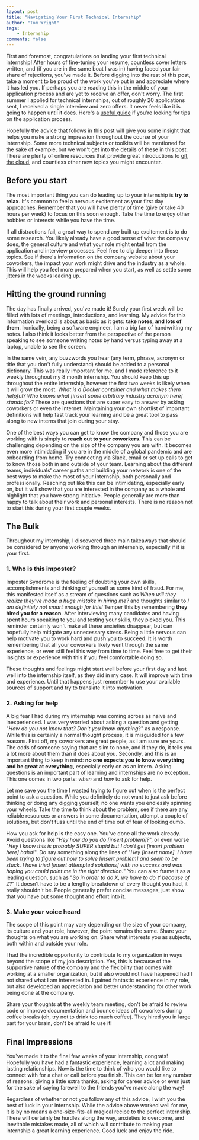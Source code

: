 ```yaml
---
layout: post
title: "Navigating Your First Technical Internship"
author: "Tom Wright"
tags:
    - Internship
comments: false
---
```



First and foremost, congratulations on landing your first technical
internship! After hours of fine-tuning your resume, countless cover
letters written, and (if you are in the same boat I was in) having faced
your fair share of rejections, you've made it. Before digging into the
rest of this post, take a moment to be proud of the work you've put in
and appreciate where it has led you. If perhaps you are reading this in
the middle of your application process and are yet to receive an offer,
don't worry. The first summer I applied for technical internships, out
of roughly 20 applications sent, I received a single interview and zero
offers. It never feels like it is going to happen until it does. Here's
a [useful
guide](https://www.freecodecamp.org/news/how-to-land-a-top-notch-tech-job-as-a-student-5c97fec82f3d/)
if you're looking for tips on the application process.

Hopefully the advice that follows in this post will give you some
insight that helps you make a strong impression throughout the course
of your internship. Some more technical subjects or toolkits will be
mentioned for the sake of example, but we won't get into the details of
these in this post. There are plenty of online resources that provide
great introductions to
[git](https://guides.github.com/introduction/git-handbook/),
[the
cloud](https://www.zdnet.com/article/what-is-cloud-computing-everything-you-need-to-know-about-the-cloud/),
and countless other new topics you might encounter.

## Before you start

The most important thing you can do leading up to your internship is **try
to relax**. It's common to feel a nervous excitement as your first day
approaches. Remember that you will have plenty of time (give or take 40
hours per week) to focus on this soon enough. Take the time to enjoy
other hobbies or interests while you have the time.

If all distractions fail, a great way to spend any built up excitement
is to do some research. You likely already have a good sense of what the
company does, the general culture and what your role might entail from
the application and interview processes. Feel free to dig deeper into
these topics. See if there's information on the company website about
your coworkers, the impact your work might drive and the industry as a
whole. This will help you feel more prepared when you start, as well as
settle some jitters in the weeks leading up.

## Hitting the ground running

The day has finally arrived, you've made it! Surely your first week will
be filled with lots of meetings, introductions, and learning. My advice
for this information overload is about as basic as it gets: **take
notes, and lots of them**. Ironically, being a software engineer, I am a
big fan of handwriting my notes. I also think it looks better from the
perspective of the person speaking to see someone writing notes by hand
versus typing away at a laptop, unable to see the screen.

In the same vein, any buzzwords you hear (any term, phrase, acronym or
title that you don't fully understand) should be added to a personal
dictionary. This was really important for me, and I made reference to it
weekly throughout my 8 month internship. You should keep this up
throughout the entire internship, however the first two weeks is likely
when it will grow the most. *What is a Docker container and what makes
them helpful? Who knows what \[insert some arbitrary industry acronym
here\] stands for?* These are questions that are super easy to answer by
asking coworkers or even the internet. Maintaining your own shortlist of
important definitions will help fast track your learning and be a great
tool to pass along to new interns that join during your stay.

One of the best ways you can get to know the company and those you are
working with is simply to **reach out to your coworkers**. This can be
challenging depending on the size of the company you are with. It
becomes even more intimidating if you are in the middle of a global
pandemic and are onboarding from home. Try connecting via Slack, email
or set up calls to get to know those both in and outside of your team.
Learning about the different teams, individuals' career paths and
building your network is one of the best ways to make the most of your
internship, both personally and professionally. Reaching out like this
can be intimidating, especially early on, but it will show that you are
interested in the company as a whole and highlight that you have strong
initiative. People generally are more than happy to talk about their
work and personal interests. There is no reason not to start this during
your first couple weeks.

## The Bulk

Throughout my internship, I discovered three main takeaways that should
be considered by anyone working through an internship, especially if it
is your first.

### 1. Who is this imposter?

Imposter Syndrome is the feeling of doubting your own skills,
accomplishments and thinking of yourself as some kind of fraud. For me,
this manifested itself as a stream of questions such as *When will they
realize they've made a huge mistake in hiring me?* and thoughts similar
to *I am definitely not smart enough for this!* Temper this by
remembering **they hired you for a reason**. After interviewing many
candidates and having spent hours speaking to you and testing your
skills, they picked you. This reminder certainly won't make all these
anxieties disappear, but can hopefully help mitigate any unnecessary
stress. Being a little nervous can help motivate you to work hard and
push you to succeed. It is worth remembering that all your coworkers
likely went through the same experience, or even still feel this way
from time to time. Feel free to get their insights or experience with
this if you feel comfortable doing so.

These thoughts and feelings might start well before your first day and
last well into the internship itself, as they did in my case. It will
improve with time and experience. Until that happens just
remember to use your available sources of support and try to translate
it into motivation.

### 2. Asking for help

A big fear I had during my internship was coming across as naive and
inexperienced. I was very worried about asking a question and getting
"*How do you not know that? Don't you know anything*?" as a response.
While this is certainly a normal thought process, it is misguided for a
few reasons. First off, my coworkers are great people, as I am sure are
yours. The odds of someone saying that are slim to none, and if they do,
it tells you a lot more about them than it does about you. Secondly, and
this is an important thing to keep in mind: **no one expects you to know
everything and be great at everything,** especially early on as an
intern. Asking questions is an important part of learning and
internships are no exception. This one comes in two parts: *when* and *how* to ask for help.

Let me save you the time I wasted trying to figure out when is the
perfect point to ask a question. While you definitely do not want to
just ask before thinking or doing any digging yourself, no one wants you
endlessly spinning your wheels. Take the time to think about the
problem, see if there are any reliable resources or answers in some
documentation, attempt a couple of solutions, but don't fuss until the
end of time out of fear of looking dumb.

How you ask for help is the easy one. You've done all the work already.
Avoid questions like "*Hey how do you do \[insert problem\]?*", or even
worse "*Hey I know this is probably SUPER stupid but I don't get
\[insert problem here\] haha!*". Do say something along the lines of
"*Hey \[insert name\]. I have been trying to figure out how to solve
\[insert problem\] and seem to be stuck. I have tried \[insert attempted
solutions\] with no success and was hoping you could point me in the
right direction.*" You can also frame it as a leading question, such as
"*So in order to do X, we have to do Y because of Z*?" It doesn't have
to be a lengthy breakdown of every thought you had, it really shouldn't
be. People generally prefer concise messages, just show that you have
put some thought and effort into it.

### 3. Make your voice heard 

The scope of this point may vary depending on the size of your company,
its culture and your role, however, the point remains the same. Share
your thoughts on what you are working on. Share what interests you as
subjects, both within and outside your role.

I had the incredible opportunity to contribute to my organization in
ways beyond the scope of my job description. Yes, this is because of the
supportive nature of the company and the flexibility that comes with
working at a smaller organization, but it also would not have happened
had I not shared what I am interested in. I gained fantastic experience
in my role, but also developed an appreciation and better understanding
for other work being done at the company.

Share your thoughts at the weekly team meeting, don't be afraid to
review code or improve documentation and bounce ideas off coworkers
during coffee breaks (oh, try not to drink too much coffee). They
hired you in large part for your brain, don't be afraid to use it!

## Final Impressions

You've made it to the final few weeks of your internship, congrats!
Hopefully you have had a fantastic experience, learning a lot and making
lasting relationships. Now is the time to think of who you would like to
connect with for a chat or call before you finish. This can be for any
number of reasons; giving a little extra thanks, asking for career
advice or even just for the sake of saying farewell to the friends
you've made along the way!

Regardless of whether or not you follow any of this advice, I wish you
the best of luck in your internship. While the advice above worked well
for me, it is by no means a one-size-fits-all magical recipe to the
perfect internship. There will certainly be hurdles along the way,
anxieties to overcome, and inevitable mistakes made, all of which will
contribute to making your internship a great learning experience. Good
luck and enjoy the ride.
